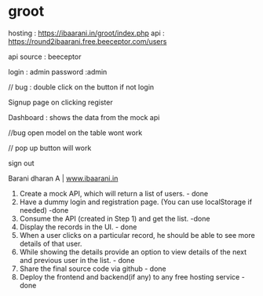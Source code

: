 # groot
hosting : https://ibaarani.in/groot/index.php
api : https://round2ibaarani.free.beeceptor.com/users

api source : beeceptor

login : admin 
password :admin

// bug : double click on the button if not login 

Signup page on clicking register 

Dashboard : shows the data from the mock api 


//bug open model on the table wont work 

// pop up button will work 

sign out 


Barani dharan A | www.ibaarani.in


1. Create a mock API, which will return a list of users. - done
2. Have a dummy login and registration page. (You can use localStorage if needed) -done 
3. Consume the API (created in Step 1) and get the list. -done 
4. Display the records in the UI. - done 
5. When a user clicks on a particular record, he should be able to see more details of that
user.
6. While showing the details provide an option to view details of the next and previous user
in the list. - done 
7. Share the final source code via github - done
8. Deploy the frontend and backend(if any) to any free hosting service - done 
